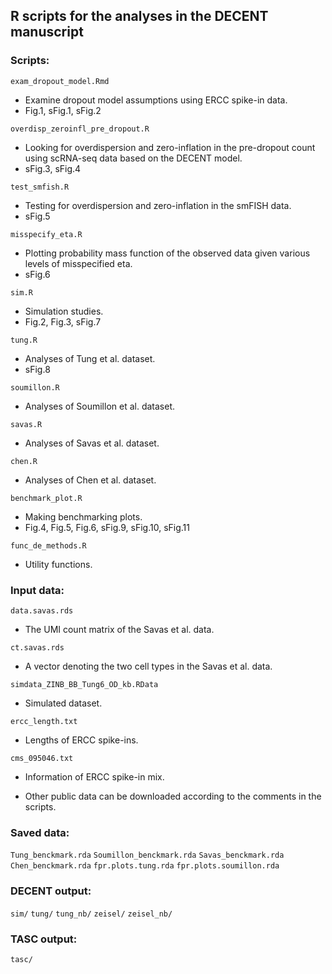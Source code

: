 ## R scripts for the analyses in the DECENT manuscript

### Scripts:
`exam_dropout_model.Rmd`
* Examine dropout model assumptions using ERCC spike-in data. 
* Fig.1, sFig.1, sFig.2

`overdisp_zeroinfl_pre_dropout.R`
* Looking for overdispersion and zero-inflation in the pre-dropout count using scRNA-seq data based on the DECENT model. 
* sFig.3, sFig.4

`test_smfish.R`
* Testing for overdispersion and zero-inflation in the smFISH data.
* sFig.5

`misspecify_eta.R`
* Plotting probability mass function of the observed data given various levels of misspecified eta. 
* sFig.6

`sim.R`
* Simulation studies. 
* Fig.2, Fig.3, sFig.7 

`tung.R`
* Analyses of Tung et al. dataset.
* sFig.8

`soumillon.R`
* Analyses of Soumillon et al. dataset. 

`savas.R`
* Analyses of Savas et al. dataset. 

`chen.R`
* Analyses of Chen et al. dataset. 

`benchmark_plot.R`
* Making benchmarking plots.
* Fig.4, Fig.5, Fig.6, sFig.9, sFig.10, sFig.11

`func_de_methods.R`
* Utility functions.

### Input data:
`data.savas.rds`
* The UMI count matrix of the Savas et al. data.

`ct.savas.rds`
* A vector denoting the two cell types in the Savas et al. data.

`simdata_ZINB_BB_Tung6_OD_kb.RData`
* Simulated dataset.

`ercc_length.txt`
* Lengths of ERCC spike-ins.

`cms_095046.txt`
* Information of ERCC spike-in mix.

* Other public data can be downloaded according to the comments in the scripts.

### Saved data:
`Tung_benckmark.rda`
`Soumillon_benckmark.rda`
`Savas_benckmark.rda`
`Chen_benckmark.rda`
`fpr.plots.tung.rda`
`fpr.plots.soumillon.rda`

### DECENT output:
`sim/`
`tung/`
`tung_nb/`
`zeisel/`
`zeisel_nb/`

### TASC output:
`tasc/`